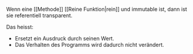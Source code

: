 Wenn eine [[Methode]] [[Reine Funktion|rein]] und immutable ist, dann ist sie referentiell transparent.

Das heisst:
- Ersetzt ein Ausdruck durch seinen Wert.
- Das Verhalten des Programms wird dadurch nicht verändert.